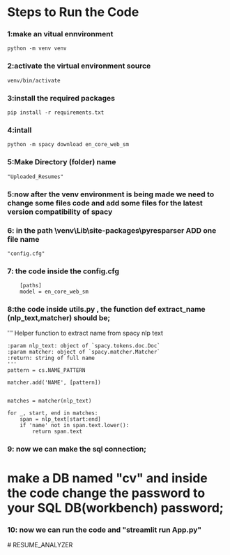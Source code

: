 # Steps to Run the Code
### 1:make an vitual ennvironment 
    python -m venv venv
### 2:activate the virtual environment source 
    venv/bin/activate
### 3:install the required packages 
    pip install -r requirements.txt
### 4:intall 
    python -m spacy download en_core_web_sm
### 5:Make Directory (folder) name 
    "Uploaded_Resumes"
### 5:now after the venv environment is being made we need to change some files code and add some files for the latest version compatibility of spacy
### 6: in the path \venv\Lib\site-packages\pyresparser ADD one file name 
    "config.cfg"
### 7: the code inside the config.cfg
        [paths]
        model = en_core_web_sm
### 8:the code inside utils.py , the function def extract_name (nlp_text,matcher) should be;
'''
    Helper function to extract name from spacy nlp text

    :param nlp_text: object of `spacy.tokens.doc.Doc`
    :param matcher: object of `spacy.matcher.Matcher`
    :return: string of full name
    '''
    pattern = cs.NAME_PATTERN

    matcher.add('NAME', [pattern])


    matches = matcher(nlp_text)

    for _, start, end in matches:
        span = nlp_text[start:end]
        if 'name' not in span.text.lower():
            return span.text

### 9: now we can make the sql connection;
# make a DB named "cv" and inside the code change the password to your SQL DB(workbench) password;
### 10: now we can run the code and "streamlit run App.py"

#   R E S U M E _ A N A L Y Z E R  
 